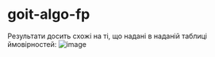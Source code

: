 # goit-algo-fp

Результати досить схожі на ті, що надані в наданій таблиці ймовірностей:
![image](https://github.com/pryimakv14/goit-algo-fp/assets/149526264/6e8bf6a5-4e31-43ed-ac1e-4fd9fc58c20f)
